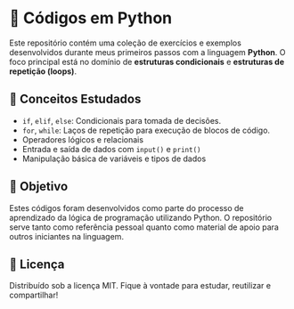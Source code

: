 # 🐍 Códigos em Python

Este repositório contém uma coleção de exercícios e exemplos desenvolvidos durante meus primeiros passos com a linguagem **Python**. O foco principal está no domínio de **estruturas condicionais** e **estruturas de repetição (loops)**.

## 📘 Conceitos Estudados

- `if`, `elif`, `else`: Condicionais para tomada de decisões.
- `for`, `while`: Laços de repetição para execução de blocos de código.
- Operadores lógicos e relacionais
- Entrada e saída de dados com `input()` e `print()`
- Manipulação básica de variáveis e tipos de dados

## 🧠 Objetivo

Estes códigos foram desenvolvidos como parte do processo de aprendizado da lógica de programação utilizando Python. O repositório serve tanto como referência pessoal quanto como material de apoio para outros iniciantes na linguagem.

## 📄 Licença
Distribuído sob a licença MIT. Fique à vontade para estudar, reutilizar e compartilhar!
